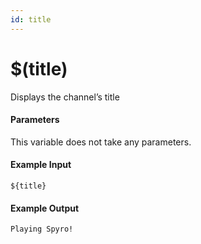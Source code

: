 ```yaml
---
id: title
---
```


# $(title)

Displays the channel’s title

#### Parameters

This variable does not take any parameters.

#### Example Input

```
${title}
```

#### Example Output

```
Playing Spyro!
```
